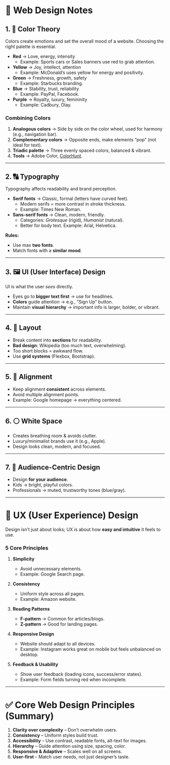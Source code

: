 # 📘 Web Design Notes

## 1. 🎨 Color Theory
Colors create emotions and set the overall mood of a website. Choosing the right palette is essential.  

- **Red** → Love, energy, intensity  
  - Example: Sports cars or Sales banners use red to grab attention.  
- **Yellow** → Joy, intellect, attention  
  - Example: McDonald’s uses yellow for energy and positivity.  
- **Green** → Freshness, growth, safety  
  - Example: Starbucks branding.  
- **Blue** → Stability, trust, reliability  
  - Example: PayPal, Facebook.  
- **Purple** → Royalty, luxury, femininity  
  - Example: Cadbury, Olay.  

### Combining Colors
1. **Analogous colors** → Side by side on the color wheel, used for harmony (e.g., navigation bar).  
2. **Complementary colors** → Opposite ends, make elements “pop” (not ideal for text).  
3. **Triadic palette** → Three evenly spaced colors, balanced & vibrant.  
4. **Tools** → Adobe Color, [ColorHunt](https://colorhunt.co).  

---

## 2. 🔠 Typography
Typography affects readability and brand perception.  

- **Serif fonts** → Classic, formal (letters have curved feet).  
  - Modern serifs = more contrast in stroke thickness.  
  - Example: Times New Roman.  
- **Sans-serif fonts** → Clean, modern, friendly.  
  - Categories: *Grotesque* (rigid), *Humanist* (natural).  
  - Better for body text. Example: Arial, Helvetica.  

**Rules:**  
- Use max **two fonts**.  
- Match fonts with a **similar mood**.  

---

## 3. 🖼️ UI (User Interface) Design
UI is what the user *sees* directly.  

- Eyes go to **bigger text first** → use for headlines.  
- **Colors** guide attention → e.g., “Sign Up” button.  
- Maintain **visual hierarchy** → important info is larger, bolder, or vibrant.  

---

## 4. 📐 Layout
- Break content into **sections** for readability.  
- **Bad design**: Wikipedia (too much text, overwhelming).  
- Too short blocks = awkward flow.  
- Use **grid systems** (Flexbox, Bootstrap).  

---

## 5. 📏 Alignment
- Keep alignment **consistent** across elements.  
- Avoid multiple alignment points.  
- Example: Google homepage → everything centered.  

---

## 6. ⚪ White Space
- Creates breathing room & avoids clutter.  
- Luxury/minimalist brands use it (e.g., Apple).  
- Design looks clean, modern, and focused.  

---

## 7. 👥 Audience-Centric Design
- Design **for your audience**.  
- Kids → bright, playful colors.  
- Professionals → muted, trustworthy tones (blue/gray).  

---

# 📱 UX (User Experience) Design
Design isn’t just about looks; UX is about how **easy and intuitive** it feels to use.  

### 5 Core Principles
1. **Simplicity**  
   - Avoid unnecessary elements.  
   - Example: Google Search page.  

2. **Consistency**  
   - Uniform style across all pages.  
   - Example: Amazon website.  

3. **Reading Patterns**  
   - **F-pattern** → Common for articles/blogs.  
   - **Z-pattern** → Good for landing pages.  

4. **Responsive Design**  
   - Website should adapt to all devices.  
   - Example: Instagram works great on mobile but feels unbalanced on desktop.  

5. **Feedback & Usability**  
   - Show user feedback (loading icons, success/error states).  
   - Example: Form fields turning red when incomplete.  

---

# ✅ Core Web Design Principles (Summary)
1. **Clarity over complexity** – Don’t overwhelm users.  
2. **Consistency** – Uniform styles build trust.  
3. **Accessibility** – Use contrast, readable fonts, alt-text for images.  
4. **Hierarchy** – Guide attention using size, spacing, color.  
5. **Responsive & Adaptive** – Scales well on all screens.  
6. **User-first** – Match user needs, not just designer’s taste.  
